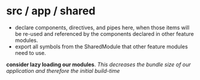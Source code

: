 # src / app / shared

   * declare components, directives, and pipes here, when those items will be re-used and referenced by the components declared in other feature modules.
   * export all symbols from the SharedModule that other feature modules need to use.

__consider lazy loading our modules__. _This decreases the bundle size of our application and therefore the initial build-time_
